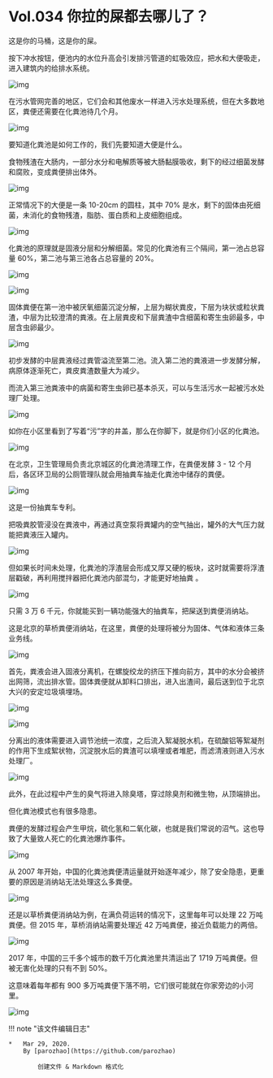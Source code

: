 # Vol.034 你拉的屎都去哪儿了？

这是你的马桶，这是你的屎。

按下冲水按钮，便池内的水位升高会引发排污管道的虹吸效应，把水和大便吸走，进入建筑内的给排水系统。

![img](https://paperclip.host/static/U6yRaDu1NaZAEPicicF0yqoCga80iaE0ibXZzVMfpbTTyjxkO6ILn0fBTTEHjSSkaNqITm0Pu1wShdiaHoEGh3T2udA.gif)

在污水管网完善的地区，它们会和其他废水一样进入污水处理系统，但在大多数地区，粪便还需要在化粪池待几个月。

![img](https://paperclip.host/static/U6yRaDu1NaZAEPicicF0yqoCga80iaE0ibXZQuCIUbsib3bGRlf3yIC0CB02LtEluiaKcZwQVShaqjSa4FhuHBN7nDAA.gif)

要知道化粪池是如何工作的，我们先要知道大便是什么。

食物残渣在大肠内，一部分水分和电解质等被大肠黏膜吸收，剩下的经过细菌发酵和腐败，变成粪便排出体外。

![img](https://paperclip.host/static/U6yRaDu1NaZAEPicicF0yqoCga80iaE0ibXZz25t3XGENoOS1SO3wuY9kV6BDNqvZp8zHWm2JHbiblxh1TicTyKTpqXg.gif)

正常情况下的大便是一条 10-20cm 的圆柱，其中 70% 是水，剩下的固体由死细菌，未消化的食物残渣，脂肪、蛋白质和上皮细胞组成。

![img](https://paperclip.host/static/U6yRaDu1NaZAEPicicF0yqoCga80iaE0ibXZibnevyBUIjL10ZE0GvDqQnmibxB8DjB75slr0bgHNvQ6HzIRKCjqB4lQ.png)

化粪池的原理就是固液分层和分解细菌。常见的化粪池有三个隔间，第一池占总容量 60%，第二池与第三池各占总容量的 20%。  

![img](https://paperclip.host/static/U6yRaDu1NaZAEPicicF0yqoCga80iaE0ibXZh4x3QEQ6JnTEopBgXnHmT97iccbwvoI1pW0CUIarhwpFYRH9RWibdsyg.png)

![img](https://paperclip.host/static/U6yRaDu1NaZAEPicicF0yqoCga80iaE0ibXZ8wvHPcHAC8dP5Kib3jq4cMkjkbiafY0tGibhty8YYiaicLa1g1mXe2ml9Bw.png)

固体粪便在第一池中被厌氧细菌沉淀分解，上层为糊状粪皮，下层为块状或粒状粪渣，中层为比较澄清的粪液。在上层粪皮和下层粪渣中含细菌和寄生虫卵最多，中层含虫卵最少。

![img](https://paperclip.host/static/U6yRaDu1NaZAEPicicF0yqoCga80iaE0ibXZgTHI338Fr7p8z26PXdvDM3PQvlia5VuYRh5DmTzKqkMyrE2BYtSiaJkA.gif)

初步发酵的中层粪液经过粪管溢流至第二池。流入第二池的粪液进一步发酵分解，病原体逐渐死亡，粪皮粪渣数量大为减少。

而流入第三池粪液中的病菌和寄生虫卵已基本杀灭，可以与生活污水一起被污水处理厂处理。

![img](https://paperclip.host/static/U6yRaDu1NaZAEPicicF0yqoCga80iaE0ibXZSIxShPyHtym5eXZdAlZE8iaJIibBZR2FPvs5jofiacSm3SyXSgREco0sQ.gif)

如你在小区里看到了写着“污”字的井盖，那么在你脚下，就是你们小区的化粪池。

![img](https://paperclip.host/static/U6yRaDu1NaZAEPicicF0yqoCga80iaE0ibXZ2DfQHo7c2NAgRp6JPkMBEeW41IBvqNUzNaDD2DZxibOS9Ap1k0ECicIQ.gif)

在北京，卫生管理局负责北京城区的化粪池清理工作，在粪便发酵 3 - 12 个月后，各区环卫局的公厕管理队就会用抽粪车抽走化粪池中储存的粪便。

![img](https://paperclip.host/static/U6yRaDu1NaZAEPicicF0yqoCga80iaE0ibXZCKuPk5dZrMv3mEvOAB0Z4O5AAKjwsic7sjEbORibwZia7raprfrACTe7A.gif)

这是一份抽粪车专利。

把吸粪胶管浸没在粪液中，再通过真空泵将粪罐内的空气抽出，罐外的大气压力就能把粪液压入罐内。

![img](https://paperclip.host/static/U6yRaDu1NaZAEPicicF0yqoCga80iaE0ibXZjrI6k4DicMed4nuSlt9qIx0IlPN5LcrTicS2u9S3fAlftU4yh4jyzkpw.gif)

但如果长时间未处理，化粪池的浮渣层会形成又厚又硬的板块，这时就需要将浮渣层戳破，再利用搅拌器把化粪池内部混匀，才能更好地抽粪 。

![img](https://paperclip.host/static/U6yRaDu1NaZAEPicicF0yqoCga80iaE0ibXZgkjiaMjPiatfOIbTwCO1yluxaYeibW5j7BZ9rfvibrMrOKNER7HUvcb7xQ.gif)

只需 3 万 6 千元，你就能买到一辆功能强大的抽粪车，把屎送到粪便消纳站。

这是北京的草桥粪便消纳站，在这里，粪便的处理将被分为固体、气体和液体三条业务线。

![img](https://paperclip.host/static/U6yRaDu1NaZAEPicicF0yqoCga80iaE0ibXZUpqCp7OuibbRJ0iaPAZ9OClicN0xpjHa2cgDNHvjno701jrEbtzUMEUuw.png)

首先，粪液会进入固液分离机，在螺旋绞龙的挤压下推向前方，其中的水分会被挤出网筛，流出排水管。固体粪便就从卸料口排出，进入出渣间，最后送到位于北京大兴的安定垃圾填埋场。

![img](https://paperclip.host/static/U6yRaDu1NaZAEPicicF0yqoCga80iaE0ibXZ0bm4Yql7AajyiaAzRWVtYsSicTxbMj8k04aMcjCG4aYFtWF96o2HIqlg.gif)

![img](https://paperclip.host/static/U6yRaDu1NaZAEPicicF0yqoCga80iaE0ibXZpayFnca11yWZoI6d3rNFuF0mtUgZRxjD7oTnsvauia8cJvrnX8rB3qw.gif)

分离出的液体需要进入调节池统一浓度，之后流入絮凝脱水机，在硫酸铝等絮凝剂的作用下生成絮状物，沉淀脱水后的粪渣可以填埋或者堆肥，而滤清液则进入污水处理厂。

![img](https://paperclip.host/static/U6yRaDu1NaZAEPicicF0yqoCga80iaE0ibXZbsb9ToqY3LnMff31cPWPTcLUjeKhiaMFlM9GWPJUjKh1M8zTbwNzQrQ.gif)

此外，在此过程中产生的臭气将进入除臭塔，穿过除臭剂和微生物，从顶端排出。

但化粪池模式也有很多隐患。

粪便的发酵过程会产生甲烷，硫化氢和二氧化碳，也就是我们常说的沼气。这也导致了大量致人死亡的化粪池爆炸事件。

![img](https://paperclip.host/static/U6yRaDu1NaZAEPicicF0yqoCga80iaE0ibXZP5riciag9Y5F1WCmazstG2pk73K0whUwib0ib5QajRAhC6WWI3rh6vnoeQ.gif)

从 2007 年开始，中国的化粪池粪便清运量就开始逐年减少，除了安全隐患，更重要的原因是消纳站无法处理这么多粪便。

![img](https://paperclip.host/static/U6yRaDu1NaZAEPicicF0yqoCga80iaE0ibXZzljNkicyX1IyOFj1G7Cae6HXzpicHuFlzxwvavkB16UKRPIBKwLdZfsw.png)

还是以草桥粪便消纳站为例，在满负荷运转的情况下，这里每年可以处理 22 万吨粪便。但 2015 年，草桥消纳站需要处理近 42 万吨粪便，接近负载能力的两倍。

![img](https://paperclip.host/static/U6yRaDu1NaZAEPicicF0yqoCga80iaE0ibXZw3a8G3ReSqmTxopAvuje4uzCy7Nr7ml5ggicwrG8JLicKqTs7LjQmJtw.png)

2017 年，中国的三千多个城市的数千万化粪池里共清运出了 1719 万吨粪便。但被无害化处理的只有不到 50%。

这意味着每年都有 900 多万吨粪便下落不明，它们很可能就在你家旁边的小河里。

![img](https://paperclip.host/static/U6yRaDu1NaZAEPicicF0yqoCga80iaE0ibXZuFM0nIQVU4qAxNEY2PpZoztyP5XHFic06AdocWO3VbYKIFptbxYFd1Q.gif)

!!! note "该文件编辑日志"

	* 	Mar 29, 2020.
		By [parozhao](https://github.com/parozhao)
	
			创建文件 & Markdown 格式化
